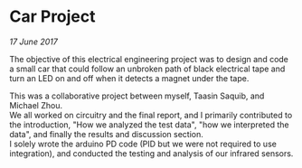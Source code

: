 # Car Project
*17 June 2017*

The objective of this electrical engineering project was to design and code a small car that could follow an unbroken path of black electrical tape and turn an LED on and off when it detects a magnet under the tape.

This was a collaborative project between myself, Taasin Saquib, and Michael Zhou. <br />
We all worked on circuitry and the final report, and I primarily contributed to the introduction, "How we analyzed the test data", "how we interpreted the data", and finally the results and discussion section. <br />
I solely wrote the arduino PD code (PID but we were not required to use integration), and conducted the testing and analysis of our infrared sensors.
